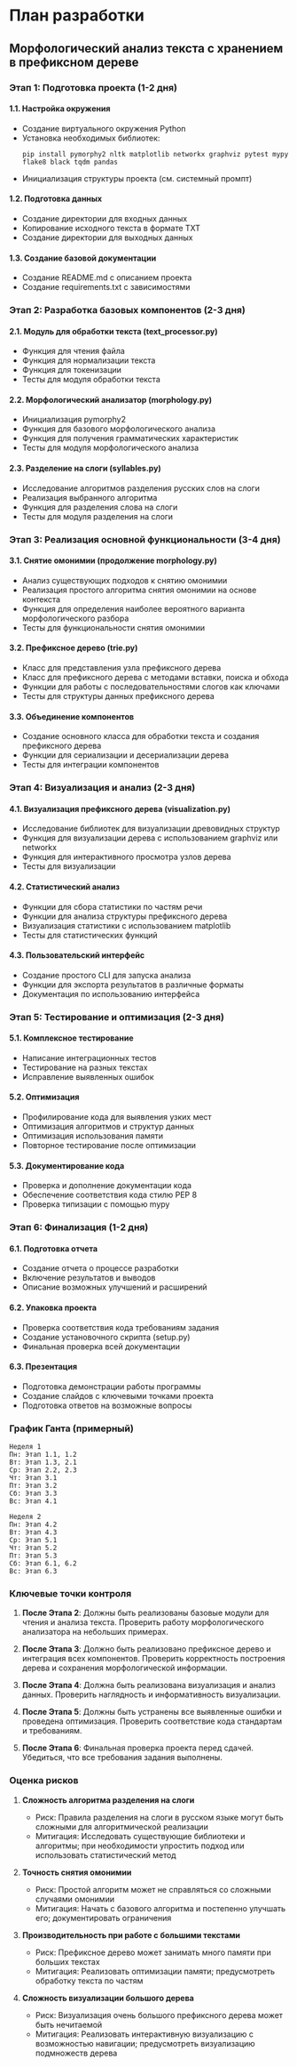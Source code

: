 # План разработки
## Морфологический анализ текста с хранением в префиксном дереве

### Этап 1: Подготовка проекта (1-2 дня)

#### 1.1. Настройка окружения
- Создание виртуального окружения Python
- Установка необходимых библиотек:
  ```
  pip install pymorphy2 nltk matplotlib networkx graphviz pytest mypy flake8 black tqdm pandas
  ```
- Инициализация структуры проекта (см. системный промпт)

#### 1.2. Подготовка данных
- Создание директории для входных данных
- Копирование исходного текста в формате TXT
- Создание директории для выходных данных

#### 1.3. Создание базовой документации
- Создание README.md с описанием проекта
- Создание requirements.txt с зависимостями

### Этап 2: Разработка базовых компонентов (2-3 дня)

#### 2.1. Модуль для обработки текста (text_processor.py)
- Функция для чтения файла
- Функция для нормализации текста
- Функция для токенизации
- Тесты для модуля обработки текста

#### 2.2. Морфологический анализатор (morphology.py)
- Инициализация pymorphy2
- Функция для базового морфологического анализа
- Функция для получения грамматических характеристик
- Тесты для модуля морфологического анализа

#### 2.3. Разделение на слоги (syllables.py)
- Исследование алгоритмов разделения русских слов на слоги
- Реализация выбранного алгоритма
- Функция для разделения слова на слоги
- Тесты для модуля разделения на слоги

### Этап 3: Реализация основной функциональности (3-4 дня)

#### 3.1. Снятие омонимии (продолжение morphology.py)
- Анализ существующих подходов к снятию омонимии
- Реализация простого алгоритма снятия омонимии на основе контекста
- Функция для определения наиболее вероятного варианта морфологического разбора
- Тесты для функциональности снятия омонимии

#### 3.2. Префиксное дерево (trie.py)
- Класс для представления узла префиксного дерева
- Класс для префиксного дерева с методами вставки, поиска и обхода
- Функции для работы с последовательностями слогов как ключами
- Тесты для структуры данных префиксного дерева

#### 3.3. Объединение компонентов
- Создание основного класса для обработки текста и создания префиксного дерева
- Функции для сериализации и десериализации дерева
- Тесты для интеграции компонентов

### Этап 4: Визуализация и анализ (2-3 дня)

#### 4.1. Визуализация префиксного дерева (visualization.py)
- Исследование библиотек для визуализации древовидных структур
- Функция для визуализации дерева с использованием graphviz или networkx
- Функция для интерактивного просмотра узлов дерева
- Тесты для визуализации

#### 4.2. Статистический анализ
- Функции для сбора статистики по частям речи
- Функции для анализа структуры префиксного дерева
- Визуализация статистики с использованием matplotlib
- Тесты для статистических функций

#### 4.3. Пользовательский интерфейс
- Создание простого CLI для запуска анализа
- Функции для экспорта результатов в различные форматы
- Документация по использованию интерфейса

### Этап 5: Тестирование и оптимизация (2-3 дня)

#### 5.1. Комплексное тестирование
- Написание интеграционных тестов
- Тестирование на разных текстах
- Исправление выявленных ошибок

#### 5.2. Оптимизация
- Профилирование кода для выявления узких мест
- Оптимизация алгоритмов и структур данных
- Оптимизация использования памяти
- Повторное тестирование после оптимизации

#### 5.3. Документирование кода
- Проверка и дополнение документации кода
- Обеспечение соответствия кода стилю PEP 8
- Проверка типизации с помощью mypy

### Этап 6: Финализация (1-2 дня)

#### 6.1. Подготовка отчета
- Создание отчета о процессе разработки
- Включение результатов и выводов
- Описание возможных улучшений и расширений

#### 6.2. Упаковка проекта
- Проверка соответствия кода требованиям задания
- Создание установочного скрипта (setup.py)
- Финальная проверка всей документации

#### 6.3. Презентация
- Подготовка демонстрации работы программы
- Создание слайдов с ключевыми точками проекта
- Подготовка ответов на возможные вопросы

### График Ганта (примерный)

```
Неделя 1
Пн: Этап 1.1, 1.2
Вт: Этап 1.3, 2.1
Ср: Этап 2.2, 2.3
Чт: Этап 3.1
Пт: Этап 3.2
Сб: Этап 3.3
Вс: Этап 4.1

Неделя 2
Пн: Этап 4.2
Вт: Этап 4.3
Ср: Этап 5.1
Чт: Этап 5.2
Пт: Этап 5.3
Сб: Этап 6.1, 6.2
Вс: Этап 6.3
```

### Ключевые точки контроля

1. **После Этапа 2**: Должны быть реализованы базовые модули для чтения и анализа текста. Проверить работу морфологического анализатора на небольших примерах.

2. **После Этапа 3**: Должно быть реализовано префиксное дерево и интеграция всех компонентов. Проверить корректность построения дерева и сохранения морфологической информации.

3. **После Этапа 4**: Должна быть реализована визуализация и анализ данных. Проверить наглядность и информативность визуализации.

4. **После Этапа 5**: Должны быть устранены все выявленные ошибки и проведена оптимизация. Проверить соответствие кода стандартам и требованиям.

5. **После Этапа 6**: Финальная проверка проекта перед сдачей. Убедиться, что все требования задания выполнены.

### Оценка рисков

1. **Сложность алгоритма разделения на слоги**
   - Риск: Правила разделения на слоги в русском языке могут быть сложными для алгоритмической реализации
   - Митигация: Исследовать существующие библиотеки и алгоритмы; при необходимости упростить подход или использовать статистический метод

2. **Точность снятия омонимии**
   - Риск: Простой алгоритм может не справляться со сложными случаями омонимии
   - Митигация: Начать с базового алгоритма и постепенно улучшать его; документировать ограничения

3. **Производительность при работе с большими текстами**
   - Риск: Префиксное дерево может занимать много памяти при больших текстах
   - Митигация: Реализовать оптимизации памяти; предусмотреть обработку текста по частям

4. **Сложность визуализации большого дерева**
   - Риск: Визуализация очень большого префиксного дерева может быть нечитаемой
   - Митигация: Реализовать интерактивную визуализацию с возможностью навигации; предусмотреть визуализацию подмножеств дерева
